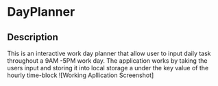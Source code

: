 # DayPlanner
## Description
This is an interactive work day planner that allow user to input daily task throughout a 9AM -5PM work day.
The application works by taking the users input and storing it into local storage a under the key value of the hourly time-block
![Working Apllication Screenshot]

